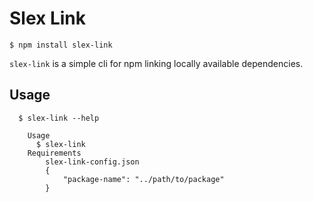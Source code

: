 # Slex Link

```
$ npm install slex-link 
```

`slex-link` is a simple cli for npm linking locally available dependencies.

## Usage

```
  $ slex-link --help

	Usage
	  $ slex-link
	Requirements
		slex-link-config.json
		{
			"package-name": "../path/to/package"
		}
```

